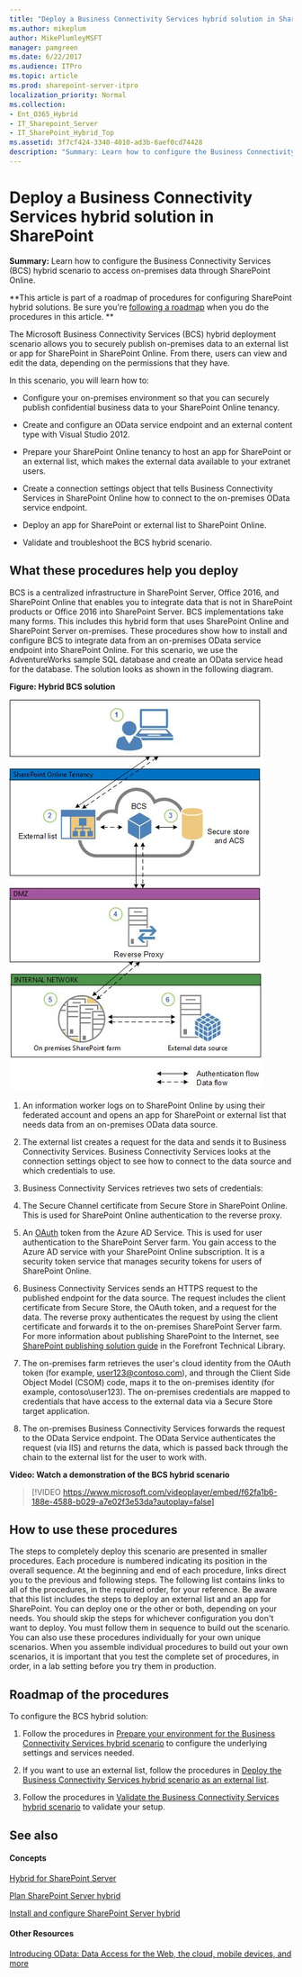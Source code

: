```yaml
---
title: "Deploy a Business Connectivity Services hybrid solution in SharePoint"
ms.author: mikeplum
author: MikePlumleyMSFT
manager: pamgreen
ms.date: 6/22/2017
ms.audience: ITPro
ms.topic: article
ms.prod: sharepoint-server-itpro
localization_priority: Normal
ms.collection:
- Ent_O365_Hybrid
- IT_Sharepoint_Server
- IT_SharePoint_Hybrid_Top
ms.assetid: 3f7cf424-3340-4010-ad3b-6aef0cd74428
description: "Summary: Learn how to configure the Business Connectivity Services (BCS) hybrid scenario to access on-premises data through SharePoint Online."
---
```


# Deploy a Business Connectivity Services hybrid solution in SharePoint

 **Summary:** Learn how to configure the Business Connectivity Services (BCS) hybrid scenario to access on-premises data through SharePoint Online. 
  
 **This article is part of a roadmap of procedures for configuring SharePoint hybrid solutions. Be sure you're [following a roadmap](configuration-roadmaps.md) when you do the procedures in this article. **
  
The Microsoft Business Connectivity Services (BCS) hybrid deployment scenario allows you to securely publish on-premises data to an external list or app for SharePoint in SharePoint Online. From there, users can view and edit the data, depending on the permissions that they have.
  
In this scenario, you will learn how to:
  
- Configure your on-premises environment so that you can securely publish confidential business data to your SharePoint Online tenancy.
    
- Create and configure an OData service endpoint and an external content type with Visual Studio 2012.
    
- Prepare your SharePoint Online tenancy to host an app for SharePoint or an external list, which makes the external data available to your extranet users.
    
- Create a connection settings object that tells Business Connectivity Services in SharePoint Online how to connect to the on-premises OData service endpoint.
    
- Deploy an app for SharePoint or external list to SharePoint Online.
    
- Validate and troubleshoot the BCS hybrid scenario.
    
    
## What these procedures help you deploy
<a name="section2"> </a>

 BCS is a centralized infrastructure in SharePoint Server, Office 2016, and SharePoint Online that enables you to integrate data that is not in SharePoint products or Office 2016 into SharePoint Server. BCS implementations take many forms. This includes this hybrid form that uses SharePoint Online and SharePoint Server on-premises. These procedures show how to install and configure BCS to integrate data from an on-premises OData service endpoint into SharePoint Online. For this scenario, we use the AdventureWorks sample SQL database and create an OData service head for the database. The solution looks as shown in the following diagram. 
  
**Figure: Hybrid BCS solution**

![Shows the sequence of actions for BCS hybrid](../media/BCSHybridDiagram.jpg)
  
1. An information worker logs on to SharePoint Online by using their federated account and opens an app for SharePoint or external list that needs data from an on-premises OData data source.
    
2. The external list creates a request for the data and sends it to Business Connectivity Services. Business Connectivity Services looks at the connection settings object to see how to connect to the data source and which credentials to use.
    
3. Business Connectivity Services retrieves two sets of credentials:
    
1. The Secure Channel certificate from Secure Store in SharePoint Online. This is used for SharePoint Online authentication to the reverse proxy. 
    
2. An [OAuth](https://go.microsoft.com/fwlink/?LinkID=214783) token from the Azure AD Service. This is used for user authentication to the SharePoint Server farm. You gain access to the Azure AD service with your SharePoint Online subscription. It is a security token service that manages security tokens for users of SharePoint Online. 
    
4. Business Connectivity Services sends an HTTPS request to the published endpoint for the data source. The request includes the client certificate from Secure Store, the OAuth token, and a request for the data. The reverse proxy authenticates the request by using the client certificate and forwards it to the on-premises SharePoint Server farm. For more information about publishing SharePoint to the Internet, see [SharePoint publishing solution guide](https://go.microsoft.com/fwlink/?LinkId=253268) in the Forefront Technical Library. 
    
5. The on-premises farm retrieves the user's cloud identity from the OAuth token (for example, user123@contoso.com), and through the Client Side Object Model (CSOM) code, maps it to the on-premises identity (for example, contoso\user123). The on-premises credentials are mapped to credentials that have access to the external data via a Secure Store target application. 
    
6. The on-premises Business Connectivity Services forwards the request to the OData Service endpoint. The OData Service authenticates the request (via IIS) and returns the data, which is passed back through the chain to the external list for the user to work with. 
    
**Video: Watch a demonstration of the BCS hybrid scenario**

> [!VIDEO https://www.microsoft.com/videoplayer/embed/f62fa1b6-188e-4588-b029-a7e02f3e53da?autoplay=false]
## How to use these procedures
<a name="section3"> </a>

The steps to completely deploy this scenario are presented in smaller procedures. Each procedure is numbered indicating its position in the overall sequence. At the beginning and end of each procedure, links direct you to the previous and following steps. The following list contains links to all of the procedures, in the required order, for your reference. Be aware that this list includes the steps to deploy an external list and an app for SharePoint. You can deploy one or the other or both, depending on your needs. You should skip the steps for whichever configuration you don't want to deploy. You must follow them in sequence to build out the scenario. You can also use these procedures individually for your own unique scenarios. When you assemble individual procedures to build out your own scenarios, it is important that you test the complete set of procedures, in order, in a lab setting before you try them in production.
  
## Roadmap of the procedures
<a name="section4"> </a>

To configure the BCS hybrid solution:
  
1. Follow the procedures in [Prepare your environment for the Business Connectivity Services hybrid scenario](prepare-your-environment.md) to configure the underlying settings and services needed. 
    
2. If you want to use an external list, follow the procedures in [Deploy the Business Connectivity Services hybrid scenario as an external list](deploy-the-hybrid-scenario-as-an-external-list.md).
    
3. Follow the procedures in [Validate the Business Connectivity Services hybrid scenario](validate-the-hybrid-scenario.md) to validate your setup. 
    
## See also
<a name="section4"> </a>

#### Concepts

[Hybrid for SharePoint Server](hybrid.md)
  
[Plan SharePoint Server hybrid](plan-sharepoint-server-hybrid.md)
  
[Install and configure SharePoint Server hybrid](install-and-configure-sharepoint-server-hybrid.md)
#### Other Resources

[Introducing OData: Data Access for the Web, the cloud, mobile devices, and more](https://go.microsoft.com/fwlink/p/?LinkId=245650)

